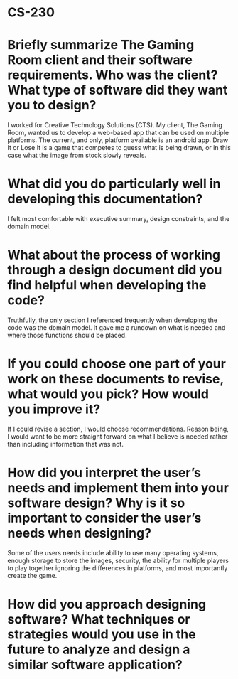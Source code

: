 # CS-230

# Briefly summarize The Gaming Room client and their software requirements. Who was the client? What type of software did they want you to design?
I worked for Creative Technology Solutions (CTS). My client, The Gaming Room, wanted us to develop a web-based app that can be used on multiple platforms. The current, and only, platform available is an android app. Draw It or Lose It is a game that competes to guess what is being drawn, or in this case what the image from stock slowly reveals.

# What did you do particularly well in developing this documentation?
I felt most comfortable with executive summary, design constraints, and the domain model. 

# What about the process of working through a design document did you find helpful when developing the code?
Truthfully, the only section I referenced frequently when developing the code was the domain model. It gave me a rundown on what is needed and where those functions should be placed.

# If you could choose one part of your work on these documents to revise, what would you pick? How would you improve it?
If I could revise a section, I would choose recommendations. Reason being, I would want to be more straight forward on what I believe is needed rather than including information that was not.

# How did you interpret the user’s needs and implement them into your software design? Why is it so important to consider the user’s needs when designing?
Some of the users needs include ability to use many operating systems, enough storage to store the images, security, the ability for multiple players to play together ignoring the differences in platforms, and most importantly create the game. 


# How did you approach designing software? What techniques or strategies would you use in the future to analyze and design a similar software application?
